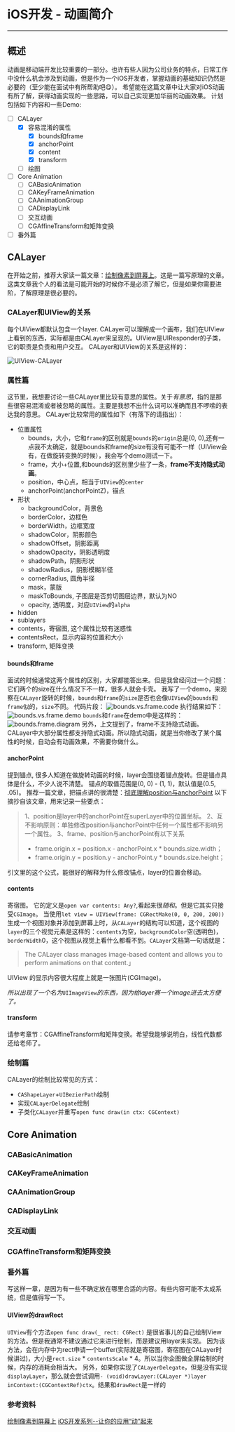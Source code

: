 # iOS开发 - 动画简介
---------------------
## 概述
动画是移动端开发比较重要的一部分。也许有些人因为公司业务的特点，日常工作中没什么机会涉及到动画，但是作为一个iOS开发者，掌握动画的基础知识仍然是必要的（至少能在面试中有所帮助吧😋）。
希望能在这篇文章中让大家对iOS动画有所了解，获得动画实现的一些思路，可以自己实现更加华丽的动画效果。
计划包括如下内容和一些Demo:
- [ ] CALayer
    - [X] 容易混淆的属性
        - [X] bounds和frame
        - [X] anchorPoint
        - [X] content
        - [X] transform
    - [ ] 绘图
- [ ] Core Animation
    - [ ] CABasicAnimation
    - [ ] CAKeyFrameAnimation
    - [ ] CAAnimationGroup
    - [ ] CADisplayLink
    - [ ] 交互动画
    - [ ] CGAffineTransform和矩阵变换
- [ ] 番外篇

## CALayer
在开始之前，推荐大家读一篇文章：[绘制像素到屏幕上](https://objccn.io/issue-3-1/)。这是一篇写原理的文章。这类文章我个人的看法是可能开始的时候你不是必须了解它，但是如果你需要进阶，了解原理是很必要的。

### CALayer和UIView的关系
每个UIView都默认包含一个layer. CALayer可以理解成一个画布，我们在UIView上看到的东西，实际都是由CALayer来呈现的。UIView是UIResponder的子类，它的职责是负责和用户交互。
CALayer和UIView的关系是这样的：

![UIView-CALayer](./res/uiview-calayer.png)

### 属性篇
这节里，我想要讨论一些CALayer里比较有意思的属性。关于*有意思*，指的是那些很容易混淆或者被忽略的属性。主要是我想不出什么词可以准确而且不啰嗦的表达我的意思。
CALayer比较常用的属性如下（有落下的请指出）：
- 位置属性
    - bounds，大小，它和`frame`的区别就是`bounds`的`origin`总是(0, 0),还有一点我不太确定，就是bounds和frame的size有没有可能不一样（UIView会有，在做旋转变换的时候），我会写个demo测试一下。
    - frame，大小+位置,和bounds的区别里少些了一条，**frame不支持隐式动画**。
    - position，中心点，相当于`UIView`的`center`
    - anchorPoint(anchorPointZ)，锚点
- 形状
    - backgroundColor，背景色
    - borderColor，边框色
    - borderWidth，边框宽度
    - shadowColor，阴影颜色
    - shadowOffset，阴影距离
    - shadowOpacity，阴影透明度
    - shadowPath，阴影形状
    - shadowRadius，阴影模糊半径
    - cornerRadius, 圆角半径
    - mask，蒙版
    - maskToBounds, 子图层是否剪切图层边界，默认为NO
    - opacity, 透明度，对应`UIView`的`alpha`
- hidden
- sublayers
- contents，寄宿图, 这个属性比较有迷惑性
- contentsRect，显示内容的位置和大小
- transform, 矩阵变换

#### bounds和frame
面试的时候通常这两个属性的区别，大家都能答出来。但是我曾经问过一个问题：它们两个的size在什么情况下不一样，很多人就会卡壳。
我写了一个demo，来观察在`CALayer`旋转的时候，`bounds`和`frame`的`size`是否也会像`UIView`的`bounds`和`frame`似的，`size`不同。
代码片段：
![bounds.vs.frame.code](./res/bounds.vs.frame.code.png)
执行结果如下：
![bounds.vs.frame.demo](./res/bounds.vs.frame.demo.png)
`bounds`和`frame`在demo中是这样的：
![bounds.frame.diagram](./res/bounds.frame.diagram.jpeg)
另外，上文提到了，frame不支持隐式动画。
CALayer中大部分属性都支持隐式动画。所以隐式动画，就是当你修改了某个属性的时候，自动会有动画效果，不需要你做什么。

#### anchorPoint
提到锚点, 很多人知道在做旋转动画的时候，layer会围绕着锚点旋转。但是锚点具体是什么，不少人说不清楚。
锚点的取值范围是(0, 0) - (1, 1)，默认值是(0.5, .05)。
推荐一篇文章，把锚点讲的很清楚：[彻底理解position与anchorPoint](http://wonderffee.github.io/blog/2013/10/13/understand-anchorpoint-and-position/)
以下摘抄自该文章，用来记录一些要点：

> 1、position是layer中的anchorPoint在superLayer中的位置坐标。
> 2、互不影响原则：单独修改position与anchorPoint中任何一个属性都不影响另一个属性。
> 3、frame、position与anchorPoint有以下关系
>
> - frame.origin.x = position.x - anchorPoint.x * bounds.size.width；  
> - frame.origin.y = position.y - anchorPoint.y * bounds.size.height；

引文里的这个公式，能很好的解释为什么修改锚点，layer的位置会移动。

#### contents
寄宿图。
它的定义是`open var contents: Any?`,看起来很*随和*。但是它其实只接受`CGImage`。
当使用`let view = UIView(frame: CGRectMake(0, 0, 200, 200))`生成一个视图对象并添加到屏幕上时，从`CALayer`的结构可以知道，这个视图的`layer`的三个视觉元素是这样的：`contents`为空，`backgroundColor`空(透明色)，`borderWidth`0，这个视图从视觉上看什么都看不到。`CALayer`文档第一句话就是：

> The CALayer class manages image-based content and allows you to perform animations on that content.」

UIView 的显示内容很大程度上就是一张图片(CGImage)。

*所以出现了一个名为*`UIImageView`*的东西，因为给layer赛一个image进去太方便了。*

#### transform
请参考章节：CGAffineTransform和矩阵变换。希望我能够说明白，线性代数都还给老师了。

### 绘制篇
CALayer的绘制比较常见的方式：
- `CAShapeLayer`+`UIBezierPath`绘制
- 实现`CALayerDelegate`绘制
- 子类化`CALayer`并重写`open func draw(in ctx: CGContext)`

## Core Animation

### CABasicAnimation

### CAKeyFrameAnimation

### CAAnimationGroup

### CADisplayLink

### 交互动画

### CGAffineTransform和矩阵变换

### 番外篇
写这样一章，是因为有一些不确定放在哪里合适的内容。有些内容可能不太成系统，但是值得写一下。
#### UIView的drawRect
`UIView`有个方法`open func draw(_ rect: CGRect)`
是很省事儿的自己绘制View的方法。但是我通常不建议通过它来进行绘制，而是建议用layer来实现。
因为该方法，会在内存中为rect申请一个buffer(实际就是寄宿图，寄宿图在CALayer时候讲过)，大小是`rect.size` * `contentsScale` * 4。所以当你企图做全屏绘制的时候，内存的消耗会相当大。
另外，如果你实现了`CALayerDelegate`，但是没有实现`displayLayer`，那么就会尝试调用`- (void)drawLayer:(CALayer *)layer inContext:(CGContextRef)ctx`。结果和`drawRect`是一样的

### 参考资料
[绘制像素到屏幕上](https://objccn.io/issue-3-1/)
[iOS开发系列--让你的应用“动”起来](http://www.cnblogs.com/kenshincui/p/3972100.html)


